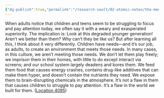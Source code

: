 ```yaml
---
{"dg-publish":true,"permalink":"/research-vault/02-atomic-notes/the-modern-world-in-many-respects-is-flawed-and-sets-children-up-to-lack-focus-and-attention/"}
---
```


When adults notice that children and teens seem to be struggling to focus and pay attention today, we often say it with a weary and exasperated superiority. The implication is: Look at this degraded younger generation! Aren’t we better than them? Why can’t they be like us? But after learning all this, I think about it very differently. Children have needs—and it’s our job, as adults, to create an environment that meets those needs. In many cases, in this culture, we aren’t meeting those needs. We don’t let them play freely; we imprison them in their homes, with little to do except interact via screens; and our school system largely deadens and bores them. We feed them food that causes energy crashes, contains drug-like additives that can make them hyper, and doesn’t contain the nutrients they need. We expose them to brain-disrupting chemicals in the atmosphere. It’s not a flaw in them that causes children to struggle to pay attention. It’s a flaw in the world we built for them. ([Location 4095](https://readwise.io/to_kindle?action=open&asin=B093G9TS91&location=4095))